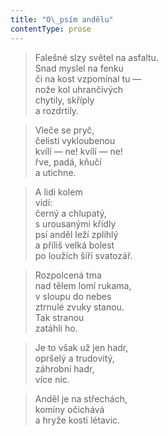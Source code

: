 ```yaml
---
title: "O\_psím andělu"
contentType: prose
---
```


> Falešné slzy světel na asfaltu.  
> Snad myslel na fenku  
> či na kost vzpomínal tu —  
> nože kol uhrančivých  
> chytily, skříply  
> a rozdrtily.

  

> Vleče se pryč,  
> čelistí vykloubenou  
> kvílí — ne! kvílí — ne!  
> řve, padá, kňučí  
> a utichne.

  

> A lidi kolem  
> vidí:  
> černý a chlupatý,  
> s urousanými křídly  
> psí anděl leží zplihlý  
> a příliš velká bolest  
> po loužích šíří svatozář.

  

> Rozpolcená tma  
> nad tělem lomí rukama,  
> v sloupu do nebes  
> ztrnulé zvuky stanou.  
> Tak stranou  
> zatáhli ho.

  

> Je to však už jen hadr,  
> opršelý a trudovitý,  
> záhrobní hadr,  
> více nic.

  

> Anděl je na střechách,  
> komíny očichává  
> a hryže kosti létavic.
